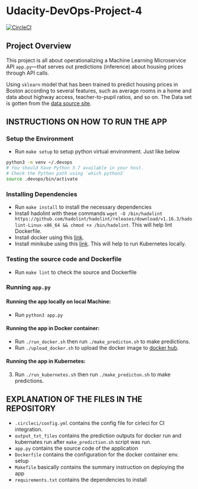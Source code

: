 # Udacity-DevOps-Project-4

[![CircleCI](https://dl.circleci.com/status-badge/img/gh/elokac/Udacity-DevOps-Project-4/tree/main.svg?style=svg)](https://dl.circleci.com/status-badge/redirect/gh/elokac/Udacity-DevOps-Project-4/tree/main)

## Project Overview

This project is all about operationalizing a Machine Learning Microservice API `app.py`—that serves out predictions (inference) about housing prices through API calls.

Using `sklearn` model that has been trained to predict housing prices in Boston according to several features, such as average rooms in a home and data about highway access, teacher-to-pupil ratios, and so on. The Data set is gotten from the [data source site](https://www.kaggle.com/c/boston-housing). 

## INSTRUCTIONS ON HOW TO RUN THE APP

### Setup the Environment

* Run `make setup` to setup python virtual environment. Just like below
```bash
python3 -m venv ~/.devops
# You should have Python 3.7 available in your host. 
# Check the Python path using `which python3`
source .devops/bin/activate
```
### Installing Dependencies

* Run `make install` to install the necessary dependencies
* Install hadolint with these commands `wget -O /bin/hadolint https://github.com/hadolint/hadolint/releases/download/v1.16.3/hadolint-Linux-x86_64 && chmod +x /bin/hadolint`. This will help lint Dockerfile.
* Install docker using this [link](https://docs.docker.com/engine/install/ubuntu/).
* Install minikube using this [link](). This will help to run Kubernetes locally.

### Testing the source code and Dockerfile
* Run `make lint` to check the source and Dockerfile

### Running `app.py`

#### Running the app locally on local Machine:  
* Run `python3 app.py`
#### Running the app in Docker container:
* Run `./run_docker.sh` then run `./make_predicton.sh` to make predictions.
* Run `./upload_docker.sh` to upload the docker image to [docker hub](https://hub.docker.com/).

#### Running the app in Kubernetes:
3. Run `./run_kubernetes.sh` then run `./make_predicton.sh` to make predictions.

## EXPLANATION OF THE FILES IN THE REPOSITORY
* `.circleci/config.yml` contains the config file for cirleci for CI integration.
* `output_txt_files` contains the prediction outputs for docker run and kubernates run after `make_prediction.sh` script was run.
* `app.py` contains the source code of the application
* `Dockerfile` contains the configuration for the docker container env. setup
* `Makefile` basically contains the summary instruction on deploying the app 
* `requirements.txt` contains the dependencies to install